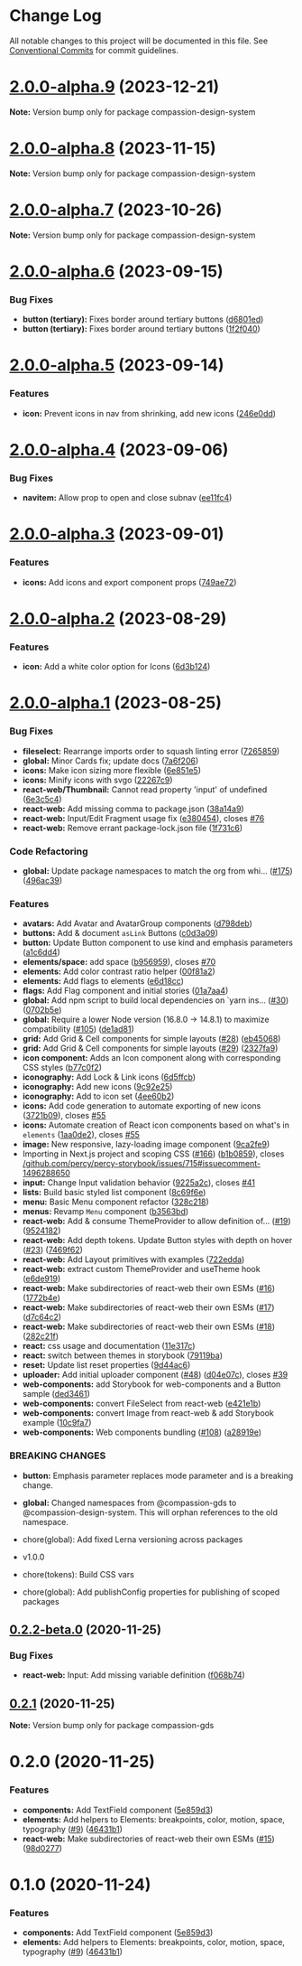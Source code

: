 # Change Log

All notable changes to this project will be documented in this file.
See [Conventional Commits](https://conventionalcommits.org) for commit guidelines.

# [2.0.0-alpha.9](https://github.com/compassion-global-experience/compassion-design-system/compare/v2.0.0-alpha.8...v2.0.0-alpha.9) (2023-12-21)

**Note:** Version bump only for package compassion-design-system

# [2.0.0-alpha.8](https://github.com/compassion-global-experience/compassion-design-system/compare/v2.0.0-alpha.7...v2.0.0-alpha.8) (2023-11-15)

**Note:** Version bump only for package compassion-design-system

# [2.0.0-alpha.7](https://github.com/compassion-global-experience/compassion-design-system/compare/v2.0.0-alpha.6...v2.0.0-alpha.7) (2023-10-26)

**Note:** Version bump only for package compassion-design-system

# [2.0.0-alpha.6](https://github.com/compassion-global-experience/compassion-design-system/compare/v2.0.0-alpha.5...v2.0.0-alpha.6) (2023-09-15)

### Bug Fixes

- **button (tertiary):** Fixes border around tertiary buttons ([d6801ed](https://github.com/compassion-global-experience/compassion-design-system/commit/d6801ed2b00f4c3a9e28ca822c2c2724158e87ba))
- **button (tertiary):** Fixes border around tertiary buttons ([1f2f040](https://github.com/compassion-global-experience/compassion-design-system/commit/1f2f04043ed210c64795bf34a1a7b9a2c9363554))

# [2.0.0-alpha.5](https://github.com/compassion-global-experience/compassion-design-system/compare/v2.0.0-alpha.4...v2.0.0-alpha.5) (2023-09-14)

### Features

- **icon:** Prevent icons in nav from shrinking, add new icons ([246e0dd](https://github.com/compassion-global-experience/compassion-design-system/commit/246e0dd14412ffda35722b763bd521e4c47579ca))

# [2.0.0-alpha.4](https://github.com/compassion-global-experience/compassion-design-system/compare/v2.0.0-alpha.3...v2.0.0-alpha.4) (2023-09-06)

### Bug Fixes

- **navitem:** Allow prop to open and close subnav ([ee11fc4](https://github.com/compassion-global-experience/compassion-design-system/commit/ee11fc469e48d8a02b01b4ad5f42c84d30a58036))

# [2.0.0-alpha.3](https://github.com/compassion-global-experience/compassion-design-system/compare/v2.0.0-alpha.2...v2.0.0-alpha.3) (2023-09-01)

### Features

- **icons:** Add icons and export component props ([749ae72](https://github.com/compassion-global-experience/compassion-design-system/commit/749ae727408360b6b5221bc8cb64f6da9b27ad1b))

# [2.0.0-alpha.2](https://github.com/compassion-global-experience/compassion-design-system/compare/v2.0.0-alpha.1...v2.0.0-alpha.2) (2023-08-29)

### Features

- **icon:** Add a white color option for Icons ([6d3b124](https://github.com/compassion-global-experience/compassion-design-system/commit/6d3b1241fe8f4e38c38f8e029efd29dc1a7e7dbe))

# [2.0.0-alpha.1](https://github.com/compassion-global-experience/compassion-design-system/compare/v0.2.2-beta.0...v2.0.0-alpha.1) (2023-08-25)

### Bug Fixes

- **fileselect:** Rearrange imports order to squash linting error ([7265859](https://github.com/compassion-global-experience/compassion-design-system/commit/72658591209d854c64b692f3a744a60195865714))
- **global:** Minor Cards fix; update docs ([7a6f206](https://github.com/compassion-global-experience/compassion-design-system/commit/7a6f2069b2625c38f302cad27beaca22fe467b1a))
- **icons:** Make icon sizing more flexible ([6e851e5](https://github.com/compassion-global-experience/compassion-design-system/commit/6e851e528ce1917d34b9a29490146869efffce74))
- **icons:** Minify icons with svgo ([22267c9](https://github.com/compassion-global-experience/compassion-design-system/commit/22267c9adb5fd29a80324e1bb5d1bec796d69dbd))
- **react-web/Thumbnail:** Cannot read property 'input' of undefined ([6e3c5c4](https://github.com/compassion-global-experience/compassion-design-system/commit/6e3c5c4825eb10ae214100f7fa2c3906bf376886))
- **react-web:** Add missing comma to package.json ([38a14a9](https://github.com/compassion-global-experience/compassion-design-system/commit/38a14a9df224296602f675c07352dcb7f90c6ad1))
- **react-web:** Input/Edit Fragment usage fix ([e380454](https://github.com/compassion-global-experience/compassion-design-system/commit/e380454716cbf888785a79a8042687bb793f4509)), closes [#76](https://github.com/compassion-global-experience/compassion-design-system/issues/76)
- **react-web:** Remove errant package-lock.json file ([1f731c6](https://github.com/compassion-global-experience/compassion-design-system/commit/1f731c6952f44ec560a366d1d72d7deaea504aa5))

### Code Refactoring

- **global:** Update package namespaces to match the org from whi… ([#175](https://github.com/compassion-global-experience/compassion-design-system/issues/175)) ([496ac39](https://github.com/compassion-global-experience/compassion-design-system/commit/496ac39b36944bd55bb738b9b981a8ede26904ec))

### Features

- **avatars:** Add Avatar and AvatarGroup components ([d798deb](https://github.com/compassion-global-experience/compassion-design-system/commit/d798deb05ddbc99888094b4a1cecc7ceaf35a971))
- **buttons:** Add & document `asLink` Buttons ([c0d3a09](https://github.com/compassion-global-experience/compassion-design-system/commit/c0d3a090c0e0bea069214e4b1ce31a1ac4fc91c1))
- **button:** Update Button component to use kind and emphasis parameters ([a1c6dd4](https://github.com/compassion-global-experience/compassion-design-system/commit/a1c6dd40da996a034d0fef3789dbb7547d97a302))
- **elements/space:** add space ([b956959](https://github.com/compassion-global-experience/compassion-design-system/commit/b956959223df91b061cf300329a42c76b2d31d64)), closes [#70](https://github.com/compassion-global-experience/compassion-design-system/issues/70)
- **elements:** Add color contrast ratio helper ([00f81a2](https://github.com/compassion-global-experience/compassion-design-system/commit/00f81a26472a27c6e26fd85621777a24de6b4beb))
- **elements:** Add flags to elements ([e6d18cc](https://github.com/compassion-global-experience/compassion-design-system/commit/e6d18cc4ee58ad2110c6a5b30288c9e1d1412adc))
- **flags:** Add Flag component and initial stories ([01a7aa4](https://github.com/compassion-global-experience/compassion-design-system/commit/01a7aa447bf61412e5d820f293d9f768fe026b69))
- **global:** Add npm script to build local dependencies on `yarn ins… ([#30](https://github.com/compassion-global-experience/compassion-design-system/issues/30)) ([0702b5e](https://github.com/compassion-global-experience/compassion-design-system/commit/0702b5e7bc6c6c051ee7aa9bf4f3eb162df64dd6))
- **global:** Require a lower Node version (16.8.0 → 14.8.1) to maximize compatibility ([#105](https://github.com/compassion-global-experience/compassion-design-system/issues/105)) ([de1ad81](https://github.com/compassion-global-experience/compassion-design-system/commit/de1ad810b4f67ac3f61e977115eb7ac70ff176a5))
- **grid:** Add Grid & Cell components for simple layouts ([#28](https://github.com/compassion-global-experience/compassion-design-system/issues/28)) ([eb45068](https://github.com/compassion-global-experience/compassion-design-system/commit/eb45068c1c6841f5518563e2e8f80bc4fef5ca66))
- **grid:** Add Grid & Cell components for simple layouts ([#29](https://github.com/compassion-global-experience/compassion-design-system/issues/29)) ([2327fa9](https://github.com/compassion-global-experience/compassion-design-system/commit/2327fa9741e24763704bd09a67da1e6aa068ff98))
- **icon component:** Adds an Icon component along with corresponding CSS styles ([b77c0f2](https://github.com/compassion-global-experience/compassion-design-system/commit/b77c0f2d95830b7602841ff408dd68b02ee09fd2))
- **iconography:** Add Lock & Link icons ([6d5ffcb](https://github.com/compassion-global-experience/compassion-design-system/commit/6d5ffcbdcbc9e05c9081a3f7f8fa323604d89728))
- **iconography:** Add new icons ([9c92e25](https://github.com/compassion-global-experience/compassion-design-system/commit/9c92e254b9dce37f3cac25d2d7c7ba855053f94b))
- **iconography:** Add to icon set ([4ee60b2](https://github.com/compassion-global-experience/compassion-design-system/commit/4ee60b26453226ce2160a0437568be9f23e7ae03))
- **icons:** Add code generation to automate exporting of new icons ([3721b09](https://github.com/compassion-global-experience/compassion-design-system/commit/3721b09408a15586e46b085f8d3c149fc6325387)), closes [#55](https://github.com/compassion-global-experience/compassion-design-system/issues/55)
- **icons:** Automate creation of React icon components based on what's in `elements` ([1aa0de2](https://github.com/compassion-global-experience/compassion-design-system/commit/1aa0de21c26b6d84541034971ace0afef650ded2)), closes [#55](https://github.com/compassion-global-experience/compassion-design-system/issues/55)
- **image:** New responsive, lazy-loading image component ([9ca2fe9](https://github.com/compassion-global-experience/compassion-design-system/commit/9ca2fe9e71102fe7543eb31f20c60f9d5b8315d5))
- Importing in Next.js project and scoping CSS ([#166](https://github.com/compassion-global-experience/compassion-design-system/issues/166)) ([b1b0859](https://github.com/compassion-global-experience/compassion-design-system/commit/b1b085970e0b921b9850380d98095e0eb337d9ef)), closes [/github.com/percy/percy-storybook/issues/715#issuecomment-1496288650](https://github.com//github.com/percy/percy-storybook/issues/715/issues/issuecomment-1496288650)
- **input:** Change Input validation behavior ([9225a2c](https://github.com/compassion-global-experience/compassion-design-system/commit/9225a2c743651bf6fc93103030fb7bffa30f36f4)), closes [#41](https://github.com/compassion-global-experience/compassion-design-system/issues/41)
- **lists:** Build basic styled list component ([8c69f6e](https://github.com/compassion-global-experience/compassion-design-system/commit/8c69f6e5f99f3580d2f79ef26edf3f5e046d22b1))
- **menu:** Basic Menu component refactor ([328c218](https://github.com/compassion-global-experience/compassion-design-system/commit/328c2180dc43b56438c425be7d8ca14a0f1e88e6))
- **menus:** Revamp `Menu` component ([b3563bd](https://github.com/compassion-global-experience/compassion-design-system/commit/b3563bda2e17c0a560a31d08c330c4c0c5bdb6e5))
- **react-web:** Add & consume ThemeProvider to allow definition of… ([#19](https://github.com/compassion-global-experience/compassion-design-system/issues/19)) ([9524182](https://github.com/compassion-global-experience/compassion-design-system/commit/9524182d254081f69d9d5894353c7625b96cbbeb))
- **react-web:** Add depth tokens. Update Button styles with depth on hover ([#23](https://github.com/compassion-global-experience/compassion-design-system/issues/23)) ([7469f62](https://github.com/compassion-global-experience/compassion-design-system/commit/7469f62b871e06c8dbdd6fa24c7fa2eb3bea8712))
- **react-web:** Add Layout primitives with examples ([722edda](https://github.com/compassion-global-experience/compassion-design-system/commit/722edda2ff60f9fd51a8df69b0132930563aa8bc))
- **react-web:** extract custom ThemeProvider and useTheme hook ([e6de919](https://github.com/compassion-global-experience/compassion-design-system/commit/e6de919e109d96a19e69139d28c3092f5cbc0b65))
- **react-web:** Make subdirectories of react-web their own ESMs ([#16](https://github.com/compassion-global-experience/compassion-design-system/issues/16)) ([1772b4e](https://github.com/compassion-global-experience/compassion-design-system/commit/1772b4e86aec3165e87dba7859cade3fadd769a1))
- **react-web:** Make subdirectories of react-web their own ESMs ([#17](https://github.com/compassion-global-experience/compassion-design-system/issues/17)) ([d7c64c2](https://github.com/compassion-global-experience/compassion-design-system/commit/d7c64c2479b557c2fae3846729ba4b9b63ccfe76))
- **react-web:** Make subdirectories of react-web their own ESMs ([#18](https://github.com/compassion-global-experience/compassion-design-system/issues/18)) ([282c21f](https://github.com/compassion-global-experience/compassion-design-system/commit/282c21f4a9a83f2f9fa1ea08a47a40c52b413971))
- **react:** css usage and documentation ([11e317c](https://github.com/compassion-global-experience/compassion-design-system/commit/11e317cca4ecdaa385e86d3a5571d7dca554685d))
- **react:** switch between themes in storybook ([79119ba](https://github.com/compassion-global-experience/compassion-design-system/commit/79119ba48ed3410eaebe9a91ccd076b05c2580c1))
- **reset:** Update list reset properties ([9d44ac6](https://github.com/compassion-global-experience/compassion-design-system/commit/9d44ac62728212515cb513bdaf66794bbd963ae5))
- **uploader:** Add initial uploader component ([#48](https://github.com/compassion-global-experience/compassion-design-system/issues/48)) ([d04e07c](https://github.com/compassion-global-experience/compassion-design-system/commit/d04e07cae952bdc2c3bae0a4025de6274fdb671a)), closes [#39](https://github.com/compassion-global-experience/compassion-design-system/issues/39)
- **web-components:** add Storybook for web-components and a Button sample ([ded3461](https://github.com/compassion-global-experience/compassion-design-system/commit/ded3461dda2794159d594aa6ba86ea7c1bf20280))
- **web-components:** convert FileSelect from react-web ([e421e1b](https://github.com/compassion-global-experience/compassion-design-system/commit/e421e1b05dbf56038b5cb37d3bbe50566f812b29))
- **web-components:** convert Image from react-web & add Storybook example ([10c9fa7](https://github.com/compassion-global-experience/compassion-design-system/commit/10c9fa770d49fe1d1c650368445f7046ccf58f85))
- **web-components:** Web components bundling ([#108](https://github.com/compassion-global-experience/compassion-design-system/issues/108)) ([a28919e](https://github.com/compassion-global-experience/compassion-design-system/commit/a28919e0287f78e733ff3a7840fe54594e5336ef))

### BREAKING CHANGES

- **button:** Emphasis parameter replaces mode parameter and is a breaking change.
- **global:** Changed namespaces from @compassion-gds to @compassion-design-system. This will
  orphan references to the old namespace.

- chore(global): Add fixed Lerna versioning across packages

- v1.0.0

- chore(tokens): Build CSS vars

- chore(global): Add publishConfig properties for publishing of scoped packages

## [0.2.2-beta.0](https://github.com/compassion-gds/compassion-gds/compare/v0.2.1...v0.2.2-beta.0) (2020-11-25)

### Bug Fixes

- **react-web:** Input: Add missing variable definition ([f068b74](https://github.com/compassion-gds/compassion-gds/commit/f068b744219df1bc4c327b08ddd3630fd3bc7341))

## [0.2.1](https://github.com/compassion-gds/compassion-gds/compare/v0.2.0...v0.2.1) (2020-11-25)

**Note:** Version bump only for package compassion-gds

# 0.2.0 (2020-11-25)

### Features

- **components:** Add TextField component ([5e859d3](https://github.com/compassion-gds/compassion-gds/commit/5e859d358b533f7907a4ae0ddeaefeec614e2a86))
- **elements:** Add helpers to Elements: breakpoints, color, motion, space, typography ([#9](https://github.com/compassion-gds/compassion-gds/issues/9)) ([46431b1](https://github.com/compassion-gds/compassion-gds/commit/46431b1c2f124b6cccfd26bb91f2271772717163))
- **react-web:** Make subdirectories of react-web their own ESMs ([#15](https://github.com/compassion-gds/compassion-gds/issues/15)) ([98d0277](https://github.com/compassion-gds/compassion-gds/commit/98d0277e49b722288d98ae5fff50d138fbdd531f))

# 0.1.0 (2020-11-24)

### Features

- **components:** Add TextField component ([5e859d3](https://github.com/compassion-gds/compassion-gds/commit/5e859d358b533f7907a4ae0ddeaefeec614e2a86))
- **elements:** Add helpers to Elements: breakpoints, color, motion, space, typography ([#9](https://github.com/compassion-gds/compassion-gds/issues/9)) ([46431b1](https://github.com/compassion-gds/compassion-gds/commit/46431b1c2f124b6cccfd26bb91f2271772717163))
